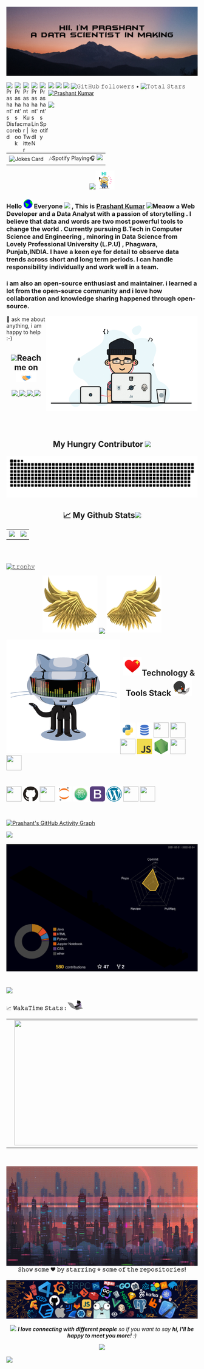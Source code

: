 <!-- ![VisitorCount](https://profile-counter.glitch.me/Prashant-desune/count.svg) -->

<p align="center">
  <img src="https://raw.githubusercontent.com/Prashant-desune/Prashant-desune/main/image%20(2).png" />
</p>



  <!--- 🌱 I’m currently learning Python for data science
  - 👯 I’m looking to collaborate  on C++, Web Development and Python
- 🤔 I’m looking for help with Data Science
  - 💬 Ask me about Python, Web Development and related to tech
- 📫 How to reach me: [linkedin: @prashant_kumar](https://www.linkedin.com/in/prashant-2002/), [Instagram: @prashant_kumar](https://www.instagram.com/prashantaspacific/),  [Facebook: @prashant_kumar](https://www.facebook.com/prashant.kr2002/)
- 😄 Pronouns: he/his
- ⚡ Fun fact: I listen music and go to the gym very often
  -->

<a href="https://discord.gg/khrPzZ6k">
  <img align="left" alt="Prashant's Discord" width="22px" src="https://raw.githubusercontent.com/peterthehan/peterthehan/master/assets/discord.svg" />
</a>
<a href="https://www.facebook.com/prashant.kr2002/">
  <img align="left" alt="Prashant's facebook" width="22px" src="https://raw.githubusercontent.com/peterthehan/peterthehan/master/assets/facebook.svg" />
</a>
<a href="https://twitter.com/i_prashant_kr">
  <img align="left" alt="Prashant Kumar | Twitter" width="22px" src="https://raw.githubusercontent.com/peterthehan/peterthehan/master/assets/twitter.svg" />
</a>
<a href="https://www.linkedin.com/in/prashant-2002/">
  <img align="left" alt="Prashant's LinkedIN" width="22px" src="https://raw.githubusercontent.com/peterthehan/peterthehan/master/assets/linkedin.svg" />
</a>
<a href="https://open.spotify.com/user/312673axsvimkjmxxh7zqkwkpjaq?si=a6673185759c49e6">
  <img align="left" alt="Prashant's Spotify" width="22px" src="https://raw.githubusercontent.com/peterthehan/peterthehan/master/assets/spotify.svg" />
</a>


![](https://visitor-badge.glitch.me/badge?page_id=Prashant-desune.Prashant-desune)
<img src="https://badges.pufler.dev/repos/Prashant-desune" />
<img src="https://badges.pufler.dev/commits/monthly/Prashant-desune" />
<img alt="𝙶𝚒𝚝𝙷𝚞𝚋 𝚏𝚘𝚕𝚕𝚘𝚠𝚎𝚛𝚜" src="https://img.shields.io/github/followers/Prashant-desune?label=Followers&style=social"> • 
<img src="https://img.shields.io/github/stars/Prashant-desune?label=Stars" alt="𝚃𝚘𝚝𝚊𝚕 𝚂𝚝𝚊𝚛𝚜">
[![Prashant Kumar](https://cdn.rawgit.com/sindresorhus/awesome/d7305f38d29fed78fa85652e3a63e154dd8e8829/media/badge.svg)](http://prashant.epizy.com/)


![](https://i.imgur.com/waxVImv.png)


 
 

<br>


<table>
<tr>
<td>
<img src="https://readme-jokes.vercel.app/api" alt="Jokes Card" />
</td>
<td>
🎶Spotify Playing🎧 
<img src="https://my-spotify-on.vercel.app/api/spotify" width="450"/>
</td>
</tr>
</table>

<p align="center">
<img src="https://madewithlove.now.sh/in?heart=true&template=for-the-badge"/><img src="https://raw.githubusercontent.com/Prashant-desune/Prashant-desune/main/68747470733a2f2f692e70696e696d672e636f6d2f6f726967696e616c732f30302f34622f31372f30303462313733663665336436383433646631303131346530383766333061382e676966.gif" width="50" height="50" />
</p>

 ### Hello <img src="https://raw.githubusercontent.com/Prashant-desune/Prashant-desune/main/Earth.gif" width="24px" style="max-width:100%;"> Everyone <img src="https://media.giphy.com/media/hvRJCLFzcasrR4ia7z/giphy.gif" width="25px"> , This is [Prashant Kumar](http://prashant.epizy.com/?i=1) <img src="https://i.imgur.com/veZrcC7.gif" alt="Meaow" width="50" />  a Web Developer and a Data Analyst with a passion of storytelling . I believe that data and words are two most powerful tools to change the world . Currently pursuing B.Tech in Computer Science and Engineering , minoring in Data Science from Lovely Professional University (L.P.U) , Phagwara, Punjab,INDIA. I have a keen eye for detail to observe data trends across short and long term periods. I can handle responsibility individually and work well in a team.

### i am also an open-source enthusiast and maintainer. i learned a lot from the open-source community and i love how collaboration and knowledge sharing happened through open-source.


<a target="_blank">
  <img align="right" height="250" width="400" alt="GIF" src="https://raw.githubusercontent.com/Prashant-desune/Prashant-desune/main/image.gif" width="500" height="332"/>
</a>
  
  
💬 ask me about anything, i am happy to help :-)

<h2 align="center"><img src="https://media0.giphy.com/media/jqNPzdTTxQfOgOqpO4/source.gif" width="50">Reach me on<a target="_blank">
    <img src="https://raw.githubusercontent.com/Prashant-desune/Prashant-desune/main/Handshake.gif" height="25px" style="max-width:100%;">
  </a> </h2>

<p align="center">
<a href="mailto: prashantkumar6061@gmil.com">
 <img src="https://img.shields.io/badge/-prashant6061-c14438?style=flat-square&logo=Gmail&logoColor=white&link=mailto:prashantkumar6061@gmail.com"/>

</a>
<a href="https://www.linkedin.com/in/prashant-2002/">
 <img src="https://img.shields.io/badge/-prashant2002-blue?style=flat-square&logo=Linkedin&logoColor=white&link=https://www.linkedin.com/in/prashant-2002/"/>
  
</a>
 
  </a>
<a href="https://www.instagram.com/prashantaspacific/">
 <img src="https://img.shields.io/badge/-prashantaspacific-red?style=flat-square&logo=Instagram&logoColor=white&link=https://www.instagram.com/prashantaspacific/"/>
  
</a>
  
 <a href="https://twitter.com/i_prashant_kr">
 <img src="https://img.shields.io/badge/-prashantkr-blue?style=flat-square&logo=twitter&logoColor=white&link=https://twitter.com/i_prashant_kr"/>
</a>
</p>


<br>




</br>


<br>


</br>
<h2 align="center">
  My Hungry Contributor <img src="https://media.giphy.com/media/xUA7aZeLE2e0P7Znz2/giphy.gif" width="50">
</h2>


![snake gif](https://github.com/Prashant-desune/Prashant-desune/blob/output/github-contribution-grid-snake.svg)




<h2 align="center">
 📈 My Github Stats<img src="https://media.giphy.com/media/VgCDAzcKvsR6OM0uWg/giphy.gif" width="50">
</h2>



<table>
<tr>
<td>
<img src = "https://github-readme-stats.vercel.app/api?username=Prashant-desune&show_icons=true&theme=radical&line_height=27">
</td>
<td>
<img src = "https://github-readme-stats.vercel.app/api/top-langs/?username=Prashant-desune&theme=radical">
</td>
</tr>
<!-- <tr>
<td>
</td>
</tr> -->
</table> 
<!-- &hide=jinja -->


<br>


</br>

[![𝚝𝚛𝚘𝚙𝚑𝚢](https://github-profile-trophy.vercel.app/?username=Prashant-desune&column=8&margin-w=15&margin-h=15&no-bg=true&no-frame=true&theme=juicyfresh)](https://github.com/Prashant-desune)



<p align="center">
  <a>
    <img height="150" width="145" src="https://github.com/Prashant-desune/Prashant-desune/blob/main/left.png">
<!--     <img align="center" src="https://github-readme-streak-stats.herokuapp.com/?user=Prashant-desune&theme=dark&hide_border=true"/> -->
    <img align="center" src="https://github-readme-streak-stats.herokuapp.com/?user=JayantGoel001&theme=dark&hide_border=true"/>
<!--     <img align="center" src="https://github-readme-streak-stats.herokuapp.com/?user=Prashant-desune&theme=dark&hide_border=true"/> -->
    <img height="150" width="145" src="https://raw.githubusercontent.com/Prashant-desune/Prashant-desune/main/right.png">
  </a>
</p>




<a target="_blank"><img align="left" height="300" width="300" alt="𝙶𝙸𝙵" src="https://raw.githubusercontent.com/Prashant-desune/Prashant-desune/main/github.gif"></a>
<br/>

**<h2 align="center"> <img src= "https://raw.githubusercontent.com/Prashant-desune/Prashant-desune/main/2345.gif" width="50">Technology & Tools Stack <img src="https://raw.githubusercontent.com/Prashant-desune/Prashant-desune/main/laptop.gif" width="50"></h2>**
<br/>
<br/>

<code><img height="40" width="40" src="https://raw.githubusercontent.com/github/explore/80688e429a7d4ef2fca1e82350fe8e3517d3494d/topics/python/python.png"></code>
<code><img height="40" width="40" src="https://raw.githubusercontent.com/github/explore/80688e429a7d4ef2fca1e82350fe8e3517d3494d/topics/sql/sql.png"></code>
<code><img height="40" width="40" src="https://img.icons8.com/fluency/48/000000/mysql-logo.png"></code>
<code><img height="40" width="40" src="https://cdn.iconscout.com/icon/free/png-512/mongodb-3-1175138.png"></code>
<code><img height="40" width="40" src="https://cdn.iconscout.com/icon/free/png-256/css-131-722685.png"></code>
<code><img height="40" width="40" src="https://raw.githubusercontent.com/github/explore/80688e429a7d4ef2fca1e82350fe8e3517d3494d/topics/javascript/javascript.png"></code>
<code><img height="40" width="40" src="https://raw.githubusercontent.com/github/explore/80688e429a7d4ef2fca1e82350fe8e3517d3494d/topics/nodejs/nodejs.png"></code>
<code><img height="40" width="40" src="https://img.icons8.com/color/48/000000/ms-excel.png"></code> 
<code><img height="40" width="40" src="https://img.icons8.com/color/48/000000/java.png"></code> 
#


<code><img height="40" width="40" src="https://upload.wikimedia.org/wikipedia/commons/thumb/3/3f/Git_icon.svg/1024px-Git_icon.svg.png"></code>
<code><img height="40" width="40" src="https://raw.githubusercontent.com/github/explore/80688e429a7d4ef2fca1e82350fe8e3517d3494d/topics/github-api/github-api.png"></code>
 <code><img height="40" width="40" src="https://upload.wikimedia.org/wikipedia/commons/thumb/9/9a/Visual_Studio_Code_1.35_icon.svg/1200px-Visual_Studio_Code_1.35_icon.svg.png"></code>
<code><img height="40" width="40" src="https://raw.githubusercontent.com/github/explore/80688e429a7d4ef2fca1e82350fe8e3517d3494d/topics/jupyter-notebook/jupyter-notebook.png"></code>
<code><img height="40" width="40" src="https://raw.githubusercontent.com/github/explore/80688e429a7d4ef2fca1e82350fe8e3517d3494d/topics/atom/atom.png"></code>
<code><img height="40" width="40" src="https://raw.githubusercontent.com/github/explore/80688e429a7d4ef2fca1e82350fe8e3517d3494d/topics/bootstrap/bootstrap.png"></code>
<code><img height="40" width="40" src="https://raw.githubusercontent.com/Prashant-desune/Prashant-desune/main/174881.png"></code>
<code><img height="40" width="40" src="https://img.icons8.com/color/50/000000/tableau-software.png"></code>
<code><img height="40" width="40" src="https://resources.jetbrains.com/storage/products/pycharm/img/meta/pycharm_logo_300x300.png"></code>



<br/>

[![Prashant's GitHub Activity Graph](https://activity-graph.herokuapp.com/graph?username=Prashant-desune&theme=xcode)](https://git.io/prashant-desune)


![](https://i.imgur.com/waxVImv.png)

![3D Profile](profile-3d-contrib/profile-night-rainbow.svg)
#

 
![](https://i.imgur.com/waxVImv.png)
 
<summary>
  <g-emoji class="g-emoji" alias="chart_with_upwards_trend" fallback-src="https://github.githubassets.com/images/icons/emoji/unicode/1f4c8.png">📈</g-emoji>
  <strong>𝚆𝚊𝚔𝚊𝚃𝚒𝚖𝚎 𝚂𝚝𝚊𝚝𝚜 : </strong><img src="https://raw.githubusercontent.com/Prashant-desune/Prashant-desune/main/cat.gif" width="40"></h2>
</summary>

<table>
<tr>
<td>
 
 <img src="https://raw.githubusercontent.com/Prashant-desune/Prashant-desune/main/code.gif" width="450px" height="330px">
 
</td>
<td>

<img src="https://wakatime.com/share/@Prashantdesune/90c70e68-fa01-487c-b1fa-b8c7de79b83a.svg" height="330px" width="500px" >

</td>
</tr>
</table>


<br>



</br>

<!--  ![Dino](https://raw.githubusercontent.com/Prashant-desune/Prashant-desune/master/dino.gif) -->
<img align="right" alt="GIF" src="https://raw.githubusercontent.com/Prashant-desune/Prashant-desune/main/pixel1.gif" width="1200" height="262" />
<br>

</br>

<div align="center">
 <strong> 𝚂𝚑𝚘𝚠 𝚜𝚘𝚖𝚎 ❤️ 𝚋𝚢 𝚜𝚝𝚊𝚛𝚛𝚒𝚗𝚐 ⭐ 𝚜𝚘𝚖𝚎 𝚘𝚏 𝚝𝚑𝚎 𝚛𝚎𝚙𝚘𝚜𝚒𝚝𝚘𝚛𝚒𝚎𝚜! </strong>
</div>


![footer](https://raw.githubusercontent.com/Prashant-desune/Prashant-desune/main/footer.png)
<p align="center">
<img  src="https://media.giphy.com/media/LnQjpWaON8nhr21vNW/giphy.gif" width="60"> <em><b>I love connecting with different people</b> so if you want to say <b>hi, I'll be happy to meet you more!</b> :)</em>
</p>

<p align="center">
<img  src="https://badges.frapsoft.com/os/v2/open-source.svg?v=103/(https://github.com/Prashant-desune)"> 
</p>

![](https://i.imgur.com/waxVImv.png)
